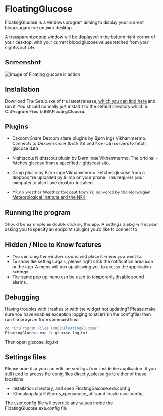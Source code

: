 # FloatingGlucose
FloatingGlucose is a windows program aiming to display your current bloogsugars live on your desktop.

A transparent popup window will be displayed in the bottom right corner of your desktop, with your current blood glucose values fetched from your nightscout site.

## Screenshot
![Image of Floating glucose in action](https://s9.postimg.org/ut4dnjnfj/floatingglucose_0_9_7_beta7.png)

## Installation
Download The Setup.exe of the latest release, [which you can find here](https://github.com/dabear/FloatingGlucose/releases/) and run it. You should normally just install it to the default directory which is C:\Program Files (x86)\FloatingGlucose. 


## Plugins ##



- Dexcom Share Dexcom share plugins by Bjørn inge Vikhammermo. Connects to Dexcom share (both US and Non-US) servers to fetch glucose data

- Nightscout Nightscout plugin by Bjørn inge Vikhammermo. The original - fetches glucose from a specified nightscout site.

- Glimp plugin by Bjørn inge Vikhammermo. Fetches glucose from a dropbox file uploaded by Glimp on your phone. This requires your computer to also have dropbox installed.

- YR.no weather [Weather forecast from Yr, delivered by the Norwegian Meteorological Institute and the NRK](http://om.yr.no/verdata/free-weather-data/ "http://om.yr.no/verdata/free-weather-data/")


## Running the program 
Should be as simple as double clicking the app. A settings dialog will appear asking you to specify an endpoint (plugin) you'd like to connect to

## Hidden / Nice to Know features
* You can drag the window around and place it where you want to.
* To show the settings again, please right click the notification area icon or the app. A menu will pop up allowing you to access the application settings
* The same pop up menu can be used to temporarily disable sound alarms.

## Debugging
Having troubles with crashes or with the widget not updating? Please make sure you have enabled exception logging to stderr (in the configfile) then run the program from command line:

```bash
cd "C:\Program Files (x86)\FloatingGlucose"
FloatingGlucose.exe 2> glucose_log.txt
```

Then open glucose_log.txt

## Settings files
Please note that you can edit the settings from inside the application. If you still need to access the conig files directly, please go to either of these locations

* Installation directory, and open FloatingGlucose.exe.config
* %localappdata%\Bjorns_opensource_utils and locate user.config

The user.config file will override any values inside the FloatingGlucose.exe.config file


